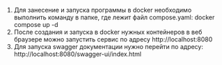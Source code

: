 1. Для занесение и запуска программы в docker необходимо выполнить команду
   в папке, где лежит файл compose.yaml:
   docker compose up -d
2. После создания и запуска в docker нужных контейнеров в веб браузере можно
   запустить сервис по адресу http://localhost:8080
3. Для запуска swagger документации нужно перейти по адресу:
   http://localhost:8080/swagger-ui/index.html    
   


